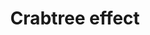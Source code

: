 ---
annotations:
- type: Pathway Ontology
  value: energy metabolic pathway
authors:
- Aldarodrigues
- Susan
- Khanspers
- Egonw
- Marvin M2
- MaintBot
description: 'Named after the English biochemist Herbert Grace Crabtree, the Crabtree
  effect describes the phenomenon whereby the yeast, Saccharomyces cerevisiae, produces
  ethanol (alcohol) in aerobic conditions and high external glucose concentrations
  rather than producing biomass via the tricarboxylic acid (TCA) cycle, the usual
  process occurring aerobically in most yeasts e.g. Kluyveromyces spp. This phenomenon
  is observed in most species of the Saccharomyces, Schizosaccharomyces, Debaryomyces,
  Brettanomyces, Torulopsis, Nematospora, and Nadsonia genera. Increasing concentrations
  of glucose accelerates glycolysis (the breakdown of glucose) which results in the
  production of appreciable amounts of ATP through substrate-level phosphorylation.
  This reduces the need of oxidative phosphorylation done by the TCA cycle via the
  electron transport chain and therefore decreases oxygen consumption. The phenomenon
  is believed to have evolved as a competition mechanism (due to the antiseptic nature
  of ethanol) around the time when the first fruits on Earth fell from the trees.
  The crabtree effect works by repressing respiration by the fermentation pathway,
  dependent on the substrate.  Description source: [https://en.wikipedia.org/wiki/Crabtree_effect
  Wikipedia]'
last-edited: 2019-09-17
organisms:
- Saccharomyces cerevisiae
redirect_from:
- /index.php/Pathway:WP3631
- /instance/WP3631
schema-jsonld:
- '@context': https://schema.org/
  '@id': https://wikipathways.github.io/pathways/WP3631.html
  '@type': Dataset
  creator:
    '@type': Organization
    name: WikiPathways
  description: 'Named after the English biochemist Herbert Grace Crabtree, the Crabtree
    effect describes the phenomenon whereby the yeast, Saccharomyces cerevisiae, produces
    ethanol (alcohol) in aerobic conditions and high external glucose concentrations
    rather than producing biomass via the tricarboxylic acid (TCA) cycle, the usual
    process occurring aerobically in most yeasts e.g. Kluyveromyces spp. This phenomenon
    is observed in most species of the Saccharomyces, Schizosaccharomyces, Debaryomyces,
    Brettanomyces, Torulopsis, Nematospora, and Nadsonia genera. Increasing concentrations
    of glucose accelerates glycolysis (the breakdown of glucose) which results in
    the production of appreciable amounts of ATP through substrate-level phosphorylation.
    This reduces the need of oxidative phosphorylation done by the TCA cycle via the
    electron transport chain and therefore decreases oxygen consumption. The phenomenon
    is believed to have evolved as a competition mechanism (due to the antiseptic
    nature of ethanol) around the time when the first fruits on Earth fell from the
    trees. The crabtree effect works by repressing respiration by the fermentation
    pathway, dependent on the substrate.  Description source: [https://en.wikipedia.org/wiki/Crabtree_effect
    Wikipedia]'
  keywords:
  - ''
  - Acetaldehyde
  - Acetyl-CoA
  - Acetate
  - Ethanol
  - Fructose 1,6-Phosphate
  - succinate
  - L-malate
  - pyruvate
  - PDC2
  - Glycerol
  - Fumarate
  - Glucose 6-Phosphate
  - Oxaloacetate
  - Glyoxylate
  - GDP1
  - TPI1
  - Fructose 6-Phosphate
  - Glycerol 3-Phosphate
  - alpha-ketoglutarate
  - Glucose
  - GDP2
  - Phosphoenolpyruvate
  - Glyceraldehyde 3-Phosphate
  - ADH1
  - Dihydroxyacetone phosphate
  - isocitrate
  - 3-Phosphoglycerate
  license: CC0
  name: Crabtree effect
seo: CreativeWork
title: Crabtree effect
wpid: WP3631
---